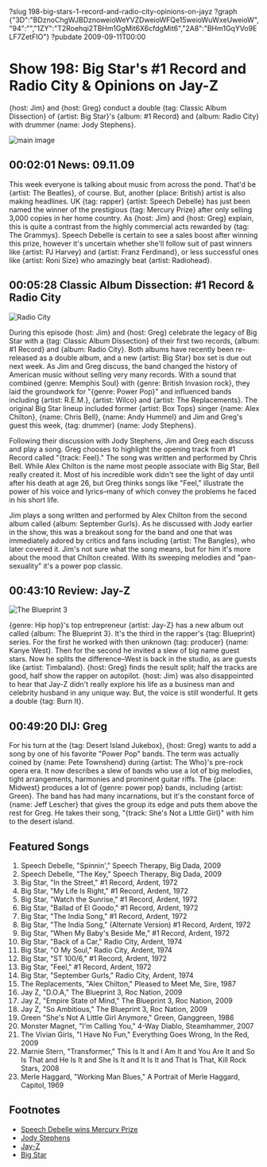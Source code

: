 ?slug 198-big-stars-1-record-and-radio-city-opinions-on-jayz
?graph {"3D":"BDznoChgWJBDznoweioWeYVZDweioWFQe15weioWuWxeUweioW","94":"","1ZY":"T2Roehqi2TBHm1GgMit6X6cfdgMit6","2A8":"BHm1GqYVo9ELF7ZetFIO"}
?pubdate 2009-09-11T00:00

# Show 198: Big Star's #1 Record and Radio City & Opinions on Jay-Z
{host: Jim} and {host: Greg} conduct a double {tag: Classic Album Dissection} of {artist: Big Star}'s {album: #1 Record} and {album: Radio City} with drummer {name: Jody Stephens}.

![main image](//static.soundopinions.org/images/2009/bigstar.jpg)

## 00:02:01 News: 09.11.09
This week everyone is talking about music from across the pond. That'd be {artist: The Beatles}, of course. But, another {place: British} artist is also making headlines. UK {tag: rapper} {artist: Speech Debelle} has just been named the winner of the prestigious {tag: Mercury Prize} after only selling 3,000 copies in her home country. As {host: Jim} and {host: Greg} explain, this is quite a contrast from the highly commercial acts rewarded by {tag: The Grammys}. Speech Debelle is certain to see a sales boost after winning this prize, however it's uncertain whether she'll follow suit of past winners like {artist: PJ Harvey} and {artist: Franz Ferdinand}, or less successful ones like {artist: Roni Size} who amazingly beat {artist: Radiohead}.

## 00:05:28 Classic Album Dissection: #1 Record & Radio City
![Radio City](//static.soundopinions.org/assets/198/940.jpg "2351764/910745996")

During this episode {host: Jim} and {host: Greg} celebrate the legacy of Big Star with a {tag: Classic Album Dissection} of their first two records, {album: #1 Record} and {album: Radio City}. Both albums have recently been re-released as a double album, and a new {artist: Big Star} box set is due out next week. As Jim and Greg discuss, the band changed the history of American music without selling very many records. With a sound that combined {genre: Memphis Soul} with {genre: British Invasion rock}, they laid the groundwork for "{genre: Power Pop}" and influenced bands including {artist: R.E.M.}, {artist: Wilco} and {artist: The Replacements}. The original Big Star lineup included former {artist: Box Tops} singer {name: Alex Chilton}, {name: Chris Bell}, {name: Andy Hummel} and Jim and Greg's guest this week, {tag: drummer} {name: Jody Stephens}.

Following their discussion with Jody Stephens, Jim and Greg each discuss and play a song. Greg chooses to highlight the opening track from #1 Record called "{track: Feel}." The song was written and performed by Chris Bell. While Alex Chilton is the name most people associate with Big Star, Bell really created it. Most of his incredible work didn't see the light of day until after his death at age 26, but Greg thinks songs like "Feel," illustrate the power of his voice and lyrics–many of which convey the problems he faced in his short life.

Jim plays a song written and performed by Alex Chilton from the second album called {album: September Gurls}. As he discussed with Jody earlier in the show, this was a breakout song for the band and one that was immediately adored by critics and fans including {artist: The Bangles}, who later covered it. Jim's not sure what the song means, but for him it's more about the mood that Chilton created. With its sweeping melodies and "pan-sexuality" it's a power pop classic.

## 00:43:10 Review: Jay-Z
![The Blueprint 3](//static.soundopinions.org/assets/198/1ZY0.jpg "112080/1224232528")

{genre: Hip hop}'s top entrepreneur {artist: Jay-Z} has a new album out called {album: The Blueprint 3}. It's the third in the rapper's {tag: Blueprint} series. For the first he worked with then unknown {tag: producer} {name: Kanye West}. Then for the second he invited a slew of big name guest stars. Now he splits the difference–West is back in the studio, as are guests like {artist: Timbaland}. {host: Greg} finds the result split; half the tracks are good, half show the rapper on autopilot. {host: Jim} was also disappointed to hear that Jay-Z didn't really explore his life as a business man and celebrity husband in any unique way. But, the voice is still wonderful. It gets a double {tag: Burn It}.

## 00:49:20 DIJ: Greg
For his turn at the {tag: Desert Island Jukebox}, {host: Greg} wants to add a song by one of his favorite "Power Pop" bands. The term was actually coined by {name: Pete Townshend} during {artist: The Who}'s pre-rock opera era. It now describes a slew of bands who use a lot of big melodies, tight arrangements, harmonies and prominent guitar riffs. The {place: Midwest} produces a lot of {genre: power pop} bands, including {artist: Green}. The band has had many incarnations, but it's the constant force of {name: Jeff Lescher} that gives the group its edge and puts them above the rest for Greg. He takes their song, "{track: She's Not a Little Girl}" with him to the desert island.

## Featured Songs
1. Speech Debelle, "Spinnin'," Speech Therapy, Big Dada, 2009
2. Speech Debelle, "The Key," Speech Therapy, Big Dada, 2009
3. Big Star, "In the Street," #1 Record, Ardent, 1972
4. Big Star, "My Life Is Right," #1 Record, Ardent, 1972
5. Big Star, "Watch the Sunrise," #1 Record, Ardent, 1972
6. Big Star, "Ballad of El Goodo," #1 Record, Ardent, 1972
7. Big Star, "The India Song," #1 Record, Ardent, 1972
8. Big Star, "The India Song," (Alternate Version) #1 Record, Ardent, 1972
9. Big Star, "When My Baby's Beside Me," #1 Record, Ardent, 1972
10. Big Star, "Back of a Car," Radio City, Ardent, 1974
11. Big Star, "O My Soul," Radio City, Ardent, 1974
12. Big Star, "ST 100/6," #1 Record, Ardent, 1972
13. Big Star, "Feel," #1 Record, Ardent, 1972
14. Big Star, "September Gurls," Radio City, Ardent, 1974
15. The Replacements, "Alex Chilton," Pleased to Meet Me, Sire, 1987
16. Jay Z, "D.O.A," The Blueprint 3, Roc Nation, 2009
17. Jay Z, "Empire State of Mind," The Blueprint 3, Roc Nation, 2009
18. Jay Z, "So Ambitious," The Blueprint 3, Roc Nation, 2009
19. Green "She's Not A Little Girl Anymore," Green, Ganggreen, 1986
20. Monster Magnet, "I'm Calling You," 4-Way Diablo, Steamhammer, 2007
21. The Vivian Girls, "I Have No Fun," Everything Goes Wrong, In the Red, 2009
22. Marnie Stern, "Transformer," This Is It and I Am It and You Are It and So Is That and He Is It and She Is It and It Is It and That Is That, Kill Rock Stars, 2008
23. Merle Haggard, "Working Man Blues," A Portrait of Merle Haggard, Capitol, 1969

## Footnotes 
- [Speech Debelle wins Mercury Prize](http://www.nme.com/news/speech-debelle/47199)
- [Jody Stephens](https://twitter.com/jody_bigstar)
- [Jay-Z](https://twitter.com/s_c_)
- [Big Star](http://www.bigstarband.com/)
